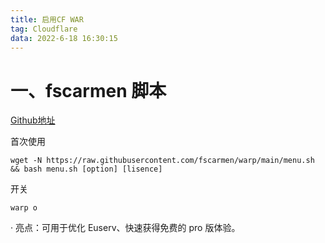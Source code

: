```yaml
---
title: 启用CF WAR
tag: Cloudflare
data: 2022-6-18 16:30:15
---
```


# 一、fscarmen 脚本

[Github地址](https://github.com/fscarmen/warp)

首次使用

```
wget -N https://raw.githubusercontent.com/fscarmen/warp/main/menu.sh && bash menu.sh [option] [lisence]
```

开关

```
warp o
```

· 亮点：可用于优化 Euserv、快速获得免费的 pro 版体验。

